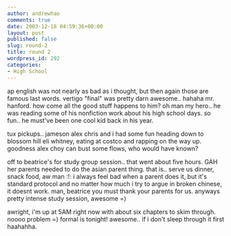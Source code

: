 ```yaml
---
author: andrewhao
comments: true
date: 2003-12-18 04:59:36+00:00
layout: post
published: false
slug: round-2
title: round 2
wordpress_id: 292
categories:
- High School
---
```


ap english was not nearly as bad as i thought, but then again those are famous last words. vertigo "final" was pretty darn awesome.. hahaha mr. hanford. how come all the good stuff happens to him? oh man my hero.. he was reading some of his nonfiction work about his high school days. so fun.. he must've been one cool kid back in his year.

tux pickups.. jameson alex chris and i had some fun heading down to blossom hill eli whitney, eating at costco and rapping on the way up. goodness alex choy can bust some flows, who would have known?

off to beatrice's for study group session.. that went about five hours. GAH her parents needed to do the asian parent thing. that is.. serve us dinner, snack food, aw man  :!:  i always feel bad when a parent does it, but it's standard protocol and no matter how much i try to argue in broken chinese, it doesnt work. man, beatrice you must thank your parents for us. anyways pretty intense study session, awesome =)

awright, i'm up at 5AM right now with about six chapters to skim through. noooo problem =) formal is tonight! awesome.. if i don't sleep through it first haahahha.
